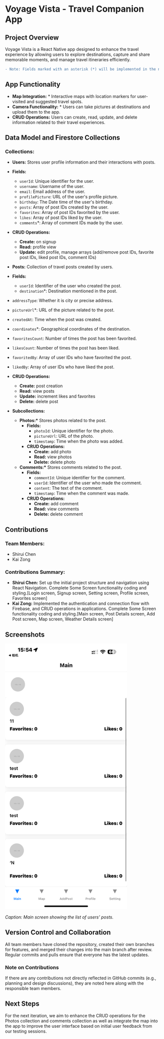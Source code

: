 # Voyage Vista - Travel Companion App

## Project Overview

Voyage Vista is a React Native app designed to enhance the travel experience by allowing users to explore destinations, capture and share memorable moments, and manage travel itineraries efficiently.
```diff
- Note: Fields marked with an asterisk (*) will be implemented in the next iteration.
```
## App Functionality


- **Map Integration:** \* Interactive maps with location markers for user-visited and suggested travel spots.
- **Camera Functionality:** \* Users can take pictures at destinations and upload them to the app.
- **CRUD Operations:** Users can create, read, update, and delete information related to their travel experiences.


## Data Model and Firestore Collections


### Collections:


- **Users:** Stores user profile information and their interactions with posts.


 - **Fields:**
   - `userId`: Unique identifier for the user.
   - `username`: Username of the user.
   - `email`: Email address of the user.
   - `profilePicture`: URL of the user's profile picture.
   - `birthday`: The Date time of the user's birthday.
   - `posts`: Array of post IDs created by the user.
   - `favorites`: Array of post IDs favorited by the user.
   - `likes`: Array of post IDs liked by the user.
   - `comments`\*: Array of comment IDs made by the user.
 - **CRUD Operations:**
   - **Create:** on signup
   - **Read:** profile view
   - **Update:** edit profile, manage arrays (add/remove post IDs, favorite post IDs, liked post IDs, comment IDs)


- **Posts:** Collection of travel posts created by users.
 - **Fields:**
   - `userId`: Identifier of the user who created the post.
   - `destination`\*: Destination mentioned in the post.
  - `addressType`: Whether it is city or precise address.
   - `pictureUrl`\*: URL of the picture related to the post.
   - `createdAt`: Time when the post was created.
   - `coordinates`\*: Geographical coordinates of the destination.
   - `favoritesCount`: Number of times the post has been favorited.
   - `likesCount`: Number of times the post has been liked.
   - `favoritedBy`: Array of user IDs who have favorited the post.
   - `likedBy`: Array of user IDs who have liked the post.
 - **CRUD Operations:**
   - **Create:** post creation
   - **Read:** view posts
   - **Update:** increment likes and favorites
   - **Delete:** delete post
 - **Subcollections:**
   - **Photos:\*** Stores photos related to the post.
     - **Fields:**
       - `photoId`: Unique identifier for the photo.
       - `pictureUrl`: URL of the photo.
       - `timestamp`: Time when the photo was added.
     - **CRUD Operations:**
       - **Create:** add photo
       - **Read:** view photos
       - **Delete:** delete photo
   - **Comments:\*** Stores comments related to the post.
     - **Fields:**
       - `commentId`: Unique identifier for the comment.
       - `userId`: Identifier of the user who made the comment.
       - `content`: The text of the comment.
       - `timestamp`: Time when the comment was made.
     - **CRUD Operations:**
       - **Create:** add comment
       - **Read:** view comments
       - **Delete:** delete comment


## Contributions

### Team Members:

- Shirui Chen
- Kai Zong

### Contributions Summary:

- **Shirui Chen:** Set up the initial project structure and navigation using React Navigation. Complete Some Screen functionality coding and styling.[Login screen, Signup screen, Setting screen, Profile screen, Favorites screen]
- **Kai Zong:** Implemented the authentication and connection flow with Firebase, and CRUD operations in applications. Complete Some Screen functionality coding and styling.[Main screen, Post Details screen, Add Post screen, Map screen, Weather Details screen]


## Screenshots

<img src="./Voyage-Vista//res/main_screen_screenshot.PNG" alt="Main Screen" width="400" />

_Caption: Main screen showing the list of users' posts._

## Version Control and Collaboration

All team members have cloned the repository, created their own branches for features, and merged their changes into the main branch after review. Regular commits and pulls ensure that everyone has the latest updates.

### Note on Contributions

If there are any contributions not directly reflected in GitHub commits (e.g., planning and design discussions), they are noted here along with the responsible team members.

## Next Steps

For the next iteration, we aim to enhance the CRUD operations for the Photos collection and comments collection as well as integrate the map into the app to improve the user interface based on initial user feedback from our testing sessions.
